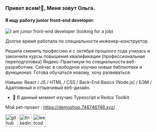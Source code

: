 ### Привет всем!👋, Меня зовут Ольга.
#### Я ищу работу junior front-end developer.
![I am  junior front-end developer (looking for a job)](https://img.freepik.com/free-photo/top-view-arrangement-of-natural-material-stationery_23-2148898233.jpg?w=1480&t=st=1674575657~exp=1674576257~hmac=95c7bcb7e96058846f0928e059a2ba59d8f4b7627d0007870eb1ff4d8891dfde)

Долгое время работала по специальности инженер-конструктор. 

Решила сменить профессию и с октября прошлого года училась и закончила курсы повышения квалификации (профессиональная переподготовка) Яндекс-Практикум по специальности веб-разработчик.
Сейчас в свободное изучаю новые библиотеки и функционал. 
Готова обучаться новому, хочу развиваться.

Навыки:   React / JS / HTML / CSS / Back-End Basics (Node.js) / БЭМ / Адаптивный и отзывчивый веб-дизайн.

- 🌱 В данный момент изучаю Typescript и Redux Toolkit.

Мой pet-проект : https://demoshop.746746746.xyz/ 



[<img src='https://cdn.jsdelivr.net/npm/simple-icons@3.0.1/icons/github.svg' alt='github' height='40'>](https://github.com/https://github.com/OlgaTabisheva)  [<img src='https://cdn.jsdelivr.net/npm/simple-icons@3.0.1/icons/linkedin.svg' alt='linkedin' height='40'>](https://www.linkedin.com/in/https://www.linkedin.com/in/olga-tabisheva-67541b258//)  [<img src='https://cdn.jsdelivr.net/npm/simple-icons@3.0.1/icons/leetcode.svg' alt='leetcode' height='40'>](https://leetcode.com/OlgaTabisheva/)  
